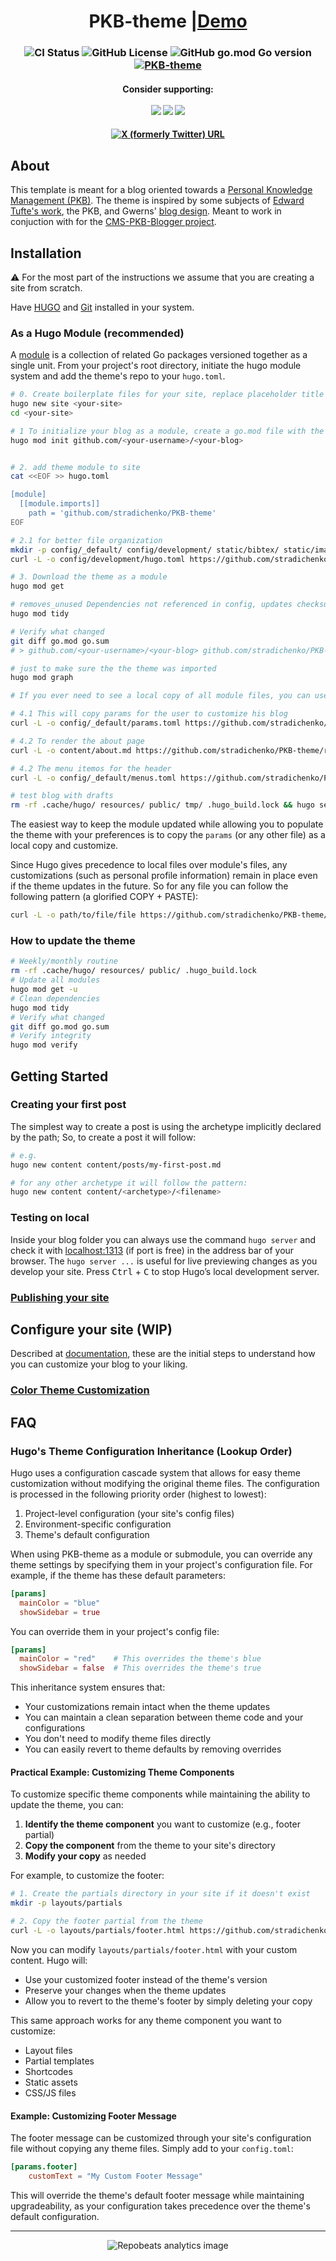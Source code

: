 <h1 align="center">
  PKB-theme |<a href="https://stradichenko.github.io/PKB-theme/">Demo</a>
</h1>

<h3 align="center">

![CI Status](https://github.com/stradichenko/PKB-theme/actions/workflows/test.yml/badge.svg)
![GitHub License](https://img.shields.io/github/license/stradichenko/PKB-theme)
![GitHub go.mod Go version](https://img.shields.io/github/go-mod/go-version/stradichenko/PKB-theme)
[![PKB-theme](https://img.shields.io/badge/Hugo--Themes-@PKB-theme)](https://themes.gohugo.io/themes/)

</h3>

<h4 align="center">
  Consider supporting:<br><br>
  <img src="https://img.shields.io/badge/Patreon-F96854?style=for-the-badge&logo=patreon&logoColor=white">
  <img src="https://img.shields.io/badge/Liberapay-F6C915?style=for-the-badge&logo=liberapay&logoColor=black">
  <a href="https://github.com/sponsors/stradichenko">
    <img src="https://img.shields.io/badge/sponsor-30363D?style=for-the-badge&logo=GitHub-Sponsors&logoColor=#EA4AAA">
  </a>
</h4>

<h4 align="center">

[![X (formerly Twitter) URL](https://img.shields.io/badge/-Share%20on%20X-gray?style=flat&logo=x)](https://x.com/intent/tweet/?text=PKB-theme!%20A%20resource%20to%20easily%20launch%20your%20personal%20blog!%20&url=https://github.com/stradichenko/PKB-theme&hashtags=Hugo,pkbtheme,blog)
</h4>


## About
This template is meant for a blog oriented towards a [Personal Knowledge Management (PKB)](https://www.wikiwand.com/en/Personal_knowledge_base). The theme is inspired by some subjects of [Edward Tufte's work](https://edwardtufte.github.io/tufte-css/), the PKB, and Gwerns' [blog design](https://gwern.net/design). Meant to work in conjuction with for the [CMS-PKB-Blogger project](https://github.com/stradichenko/PKB-Blogger/tree/main).

## Installation
⚠️ For the most part of the instructions we assume that you are creating a site from scratch.

Have [HUGO](https://gohugo.io/installation/) and [Git](https://git-scm.com/book/en/v2/Getting-Started-Installing-Git) installed in your system.

### As a Hugo Module (recommended)
A [module](https://gohugo.io/hugo-modules/use-modules/#article) is a collection of related Go packages versioned together as a single unit. 
From your project's root directory, initiate the hugo module system and add the theme's repo to your `hugo.toml`.

```bash
# 0. Create boilerplate files for your site, replace placeholder title (in case of testing locally anything like <example.com/my-blog> works fine):
hugo new site <your-site>
cd <your-site>

# 1 To initialize your blog as a module, create a go.mod file with the following command. And to be able to push it as a repository, say as a Github repo, follow this pattern:
hugo mod init github.com/<your-username>/<your-blog>


# 2. add theme module to site
cat <<EOF >> hugo.toml

[module]
  [[module.imports]]
    path = 'github.com/stradichenko/PKB-theme'
EOF

# 2.1 for better file organization
mkdir -p config/_default/ config/development/ static/bibtex/ static/images/ static/img static/my-favicon && mv ./hugo.toml config/_default/
curl -L -o config/development/hugo.toml https://github.com/stradichenko/PKB-theme/raw/main/config/development/hugo.toml

# 3. Download the theme as a module
hugo mod get

# removes_unused Dependencies not referenced in config, updates checksum, Verifies module integrity. optimizes module dependency tree
hugo mod tidy

# Verify what changed
git diff go.mod go.sum
# > github.com/<your-username>/<your-blog> github.com/stradichenko/PKB-theme@v....

# just to make sure the the theme was imported 
hugo mod graph

# If you ever need to see a local copy of all module files, you can use the command `hugo mod vendor`, which will copy all module dependencies into a _vendor/ folder.

# 4.1 This will copy params for the user to customize his blog
curl -L -o config/_default/params.toml https://github.com/stradichenko/PKB-theme/raw/main/config/_default/params.toml

# 4.2 To render the about page
curl -L -o content/about.md https://github.com/stradichenko/PKB-theme/raw/main/exampleSite/content/about.md

# 4.2 The menu itemos for the header
curl -L -o config/_default/menus.toml https://github.com/stradichenko/PKB-theme/raw/main/config/_default/menus.toml

# test blog with drafts
rm -rf .cache/hugo/ resources/ public/ tmp/ .hugo_build.lock && hugo server --source . --noHTTPCache --renderToMemory --disableFastRender --ignoreCache --gc --logLevel debug -D -e development
```

The easiest way to keep the module updated while allowing you to populate the theme with your preferences is to copy the `params` (or any other file) as a local copy and customize. 

Since Hugo gives precedence to local files over module's files, any customizations (such as personal profile information) remain in place even if the theme updates in the future. So for any file you can follow the following pattern (a glorified COPY + PASTE):

```bash
curl -L -o path/to/file/file https://github.com/stradichenko/PKB-theme/raw/main/path/to/file/file
```

### How to update the theme
```bash
# Weekly/monthly routine
rm -rf .cache/hugo/ resources/ public/ .hugo_build.lock
# Update all modules
hugo mod get -u
# Clean dependencies
hugo mod tidy
# Verify what changed
git diff go.mod go.sum
# Verify integrity
hugo mod verify
```

## Getting Started


### Creating your first post
The simplest way to create a post is using the archetype implicitly declared by the path; So, to create a post it will follow:

```bash
# e.g.
hugo new content content/posts/my-first-post.md

# for any other archetype it will follow the pattern:
hugo new content content/<archetype>/<filename>
``` 

### Testing on local
Inside your blog folder you can always use the command `hugo server` and check it with [localhost:1313](http://localhost:1313/) (if port is free) in the address bar of your browser. The `hugo server ...` is useful for live previewing changes as you develop your site. Press <kbd>Ctrl</kbd> + <kbd>C</kbd> to stop Hugo’s local development server.

### [Publishing your site](https://stradichenko.github.io/PKB-theme/docs/hosting-guide)


## Configure your site (WIP)
Described at [documentation](https://github.com/stradichenko/PKB-theme/blob/main/documentation), these are the initial steps to understand how you can customize your blog to your liking.

### [Color Theme Customization](https://stradichenko.github.io/PKB-theme/docs/color-theme-customization)


## FAQ
### Hugo's Theme Configuration Inheritance (Lookup Order)

Hugo uses a configuration cascade system that allows for easy theme customization without modifying the original theme files. The configuration is processed in the following priority order (highest to lowest):

1. Project-level configuration (your site's config files)
2. Environment-specific configuration
3. Theme's default configuration

When using PKB-theme as a module or submodule, you can override any theme settings by specifying them in your project's configuration file. For example, if the theme has these default parameters:

```toml
[params]
  mainColor = "blue"
  showSidebar = true
```

You can override them in your project's config file:

```toml
[params]
  mainColor = "red"    # This overrides the theme's blue
  showSidebar = false  # This overrides the theme's true
```

This inheritance system ensures that:
- Your customizations remain intact when the theme updates
- You can maintain a clean separation between theme code and your configurations
- You don't need to modify theme files directly
- You can easily revert to theme defaults by removing overrides

#### Practical Example: Customizing Theme Components

To customize specific theme components while maintaining the ability to update the theme, you can:

1. **Identify the theme component** you want to customize (e.g., footer partial)
2. **Copy the component** from the theme to your site's directory
3. **Modify your copy** as needed

For example, to customize the footer:

```bash
# 1. Create the partials directory in your site if it doesn't exist
mkdir -p layouts/partials

# 2. Copy the footer partial from the theme
curl -L -o layouts/partials/footer.html https://github.com/stradichenko/PKB-theme/raw/main/layouts/partials/footer.html
```

Now you can modify `layouts/partials/footer.html` with your custom content. Hugo will:
- Use your customized footer instead of the theme's version
- Preserve your changes when the theme updates
- Allow you to revert to the theme's footer by simply deleting your copy

This same approach works for any theme component you want to customize:
- Layout files
- Partial templates
- Shortcodes
- Static assets
- CSS/JS files

#### Example: Customizing Footer Message

The footer message can be customized through your site's configuration file without copying any theme files. Simply add to your `config.toml`:

```toml
[params.footer]
    customText = "My Custom Footer Message"
```

This will override the theme's default footer message while maintaining upgradeability, as your configuration takes precedence over the theme's default configuration.

---

<div align="center">
  <img src="https://repobeats.axiom.co/api/embed/00d9b6535bf8f99efb9d450cc1600784b0f60bbd.svg" alt="Repobeats analytics image" />
</div>

